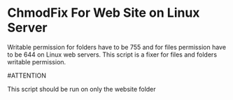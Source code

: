 # ChmodFix For Web Site on Linux Server

Writable permission for  folders have to be 755 and for files permission have to be 644  on Linux web servers. This script is a fixer for files and folders writable permission.

#ATTENTION

This script should be run on only the website folder
